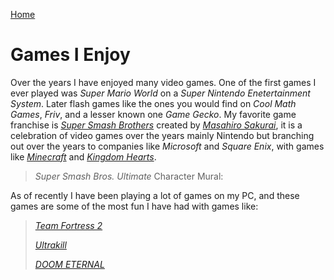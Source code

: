 <p><a href="README.md">Home</a></p>
<h1 id="games-i-enjoy">Games I Enjoy</h1>
<p>Over the years I have enjoyed many video games. One of the first games I ever played was <em>Super Mario World</em> on a <em>Super Nintendo Enetertainment System</em>. Later flash games like the ones you would find on <em>Cool Math Games</em>, <em>Friv</em>, and a lesser known one <em>Game Gecko</em>. My favorite game franchise is <a href="https://en.wikipedia.org/wiki/Super_Smash_Bros."><em>Super Smash Brothers</em></a> created by <a href="https://en.wikipedia.org/wiki/Masahiro_Sakurai"><em>Masahiro Sakurai</em></a>, it is a celebration of video games over the years mainly Nintendo but branching out over the years to companies like <em>Microsoft</em> and <em>Square Enix</em>, with games like <a href="https://en.wikipedia.org/wiki/Minecraft"><em>Minecraft</em></a> and <a href="https://en.wikipedia.org/wiki/Kingdom_Hearts"><em>Kingdom Hearts</em></a>.</p>
<blockquote>
<p><em>Super Smash Bros. Ultimate</em> Character Mural:
<img src="Illustration_-_Super_Smash_Bros_Ultimate.jpg" alt=""></p>
</blockquote>
<p>As of recently I have been playing a lot of games on my PC, and these games are some of the most fun I have had with games like:</p>
<blockquote>
<p><a href="https://en.wikipedia.org/wiki/Team_Fortress_2"><em>Team Fortress 2</em></a>
<img src="https://upload.wikimedia.org/wikipedia/en/thumb/5/5f/Tf2_standalonebox.jpg/220px-Tf2_standalonebox.jpg" alt=""></p>
<p><a href="https://en.wikipedia.org/wiki/Ultrakill"><em>Ultrakill</em></a>
<img src="https://upload.wikimedia.org/wikipedia/en/thumb/4/48/Ultrakill_cover.png/220px-Ultrakill_cover.png" alt=""></p>
<p><a href="https://en.wikipedia.org/wiki/Doom_Eternal"><em>DOOM ETERNAL</em></a>
<img src="https://upload.wikimedia.org/wikipedia/en/9/9d/Cover_Art_of_Doom_Eternal.png" alt=""></p>
</blockquote>
